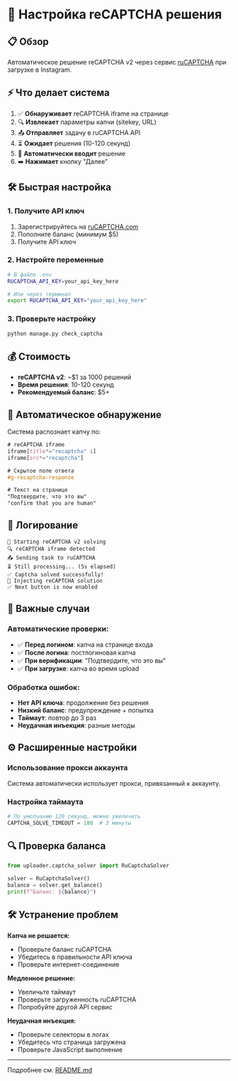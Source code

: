 # 🤖 Настройка reCAPTCHA решения

## 📋 Обзор

Автоматическое решение reCAPTCHA v2 через сервис [ruCAPTCHA](https://rucaptcha.com) при загрузке в Instagram.

## ⚡ Что делает система

1. ✅ **Обнаруживает** reCAPTCHA iframe на странице
2. 🔍 **Извлекает** параметры капчи (sitekey, URL)
3. 📤 **Отправляет** задачу в ruCAPTCHA API
4. ⏳ **Ожидает** решения (10-120 секунд)  
5. 💉 **Автоматически вводит** решение
6. ➡️ **Нажимает** кнопку "Далее"

## 🛠 Быстрая настройка

### 1. Получите API ключ
1. Зарегистрируйтесь на [ruCAPTCHA.com](https://rucaptcha.com)
2. Пополните баланс (минимум $5)
3. Получите API ключ

### 2. Настройте переменные
```bash
# В файле .env
RUCAPTCHA_API_KEY=your_api_key_here

# Или через терминал
export RUCAPTCHA_API_KEY="your_api_key_here"
```

### 3. Проверьте настройку
```bash
python manage.py check_captcha
```

## 💰 Стоимость

- **reCAPTCHA v2**: ~$1 за 1000 решений
- **Время решения**: 10-120 секунд
- **Рекомендуемый баланс**: $5+

## 🔧 Автоматическое обнаружение

Система распознает капчу по:
```css
# reCAPTCHA iframe
iframe[title*="recaptcha" i]
iframe[src*="recaptcha"]

# Скрытое поле ответа
#g-recaptcha-response

# Текст на странице
"Подтвердите, что это вы"
"confirm that you are human"
```

## 📝 Логирование

```
🤖 Starting reCAPTCHA v2 solving
🔍 reCAPTCHA iframe detected
📤 Sending task to ruCAPTCHA
⏳ Still processing... (5s elapsed)
✅ Captcha solved successfully!
💉 Injecting reCAPTCHA solution
✅ Next button is now enabled
```

## 🚨 Важные случаи

### Автоматические проверки:
- ✅ **Перед логином**: капча на странице входа
- ✅ **После логина**: постлогиновая капча  
- ✅ **При верификации**: "Подтвердите, что это вы"
- ✅ **При загрузке**: капча во время upload

### Обработка ошибок:
- **Нет API ключа**: продолжение без решения
- **Низкий баланс**: предупреждение + попытка
- **Таймаут**: повтор до 3 раз
- **Неудачная инъекция**: разные методы

## ⚙️ Расширенные настройки

### Использование прокси аккаунта
Система автоматически использует прокси, привязанный к аккаунту.

### Настройка таймаута
```python
# По умолчанию 120 секунд, можно увеличить
CAPTCHA_SOLVE_TIMEOUT = 180  # 3 минуты
```

## 🔍 Проверка баланса

```python
from uploader.captcha_solver import RuCaptchaSolver

solver = RuCaptchaSolver()
balance = solver.get_balance()
print(f"Баланс: ${balance}")
```

## 🛠 Устранение проблем

**Капча не решается:**
- Проверьте баланс ruCAPTCHA
- Убедитесь в правильности API ключа
- Проверьте интернет-соединение

**Медленное решение:**
- Увеличьте таймаут
- Проверьте загруженность ruCAPTCHA
- Попробуйте другой API сервис

**Неудачная инъекция:**
- Проверьте селекторы в логах
- Убедитесь что страница загружена
- Проверьте JavaScript выполнение

---

Подробнее см. [README.md](README.md#recaptcha-решение) 